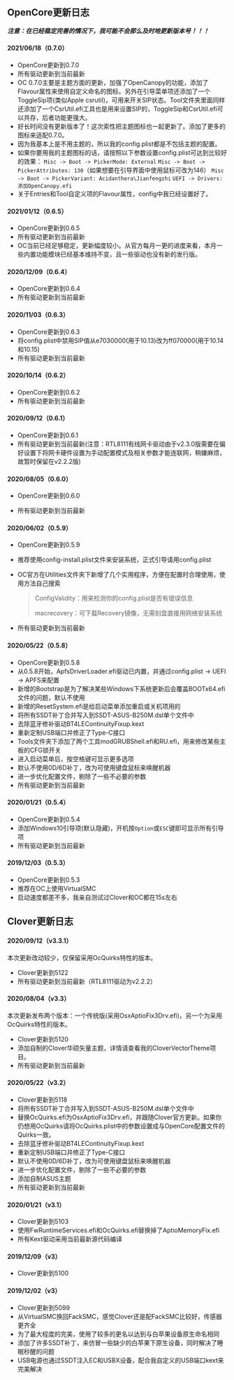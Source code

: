 ## OpenCore更新日志

***注意：在已经稳定完善的情况下，我可能不会那么及时地更新版本号！！！***

#### 2021/06/18（0.7.0）

- OpenCore更新到0.7.0
- 所有驱动更新到当前最新
- OC 0.7.0主要是主题方面的更新，加强了OpenCanopy的功能，添加了Flavour属性来使用自定义命名的图标。另外在引导菜单项还添加了一个ToggleSip项(类似Apple csrutil)，可用来开关SIP状态。Tool文件夹里面同样还添加了一个CsrUtil.efi工具也是用来设置SIP的，ToggleSip和CsrUtil.efi可以共存，后者功能更强大。
- 好长时间没有更新版本了！这次索性把主题图标也一起更新了。添加了更多的图标来适配0.7.0。
- 因为我基本上是不用主题的，所以我的config.plist都是不包括主题的配置。
- 如果你要用我的主题图标的话，请按照以下参数设置config.plist可达到比较好的效果：
`Misc -> Boot -> PickerMode: External`
`Misc -> Boot -> PickerAttributes: 130`（如果想要在引导界面中使用鼠标可改为146）
`Misc -> Boot -> PickerVariant: Acidanthera\Jianfengzhi`
`UEFI -> Drivers: 添加OpenCanopy.efi`
- 关于Entries和Tool自定义项的Flavour属性，config中我已经设置好了。

#### 2021/01/12（0.6.5）

- OpenCore更新到0.6.5
- 所有驱动更新到当前最新
- OC当前已经足够稳定，更新幅度较小。从官方每月一更的进度来看，本月一些内置功能模块已经基本维持不变，且一些驱动也没有新的发行版。

#### 2020/12/09（0.6.4）

- OpenCore更新到0.6.4
- 所有驱动更新到当前最新

#### 2020/11/03（0.6.3）

- OpenCore更新到0.6.3
- 将config.plist中禁用SIP值从e7030000(用于10.13)改为ff070000(用于10.14和10.15)
- 所有驱动更新到当前最新

#### 2020/10/14（0.6.2）

- OpenCore更新到0.6.2
- 所有驱动更新到当前最新

#### 2020/09/12（0.6.1）

- OpenCore更新到0.6.1
- 所有驱动更新到当前最新(注意：RTL8111有线网卡驱动由于v2.3.0版需要在偏好设置下将网卡硬件设置为手动配置模式及相关参数才能连联网，稍嫌麻烦，故暂时保留在v2.2.2版)

#### 2020/08/05（0.6.0）

- OpenCore更新到0.6.0

- 所有驱动更新到当前最新

#### 2020/06/02（0.5.9）

- OpenCore更新到0.5.9

- 推荐使用config-install.plist文件来安装系统，正式引导请用config.plist

- OC官方在Utilities文件夹下新增了几个实用程序，方便在配置时合理使用，使用方法自己搜索

  > ConfigValidity：用来检测你的config.plist是否有错误信息
  >
  > macrecovery：可下载Recovery镜像，无需刻盘直接用网络安装系统

- 所有驱动更新到当前最新

#### 2020/05/22（0.5.8）

- OpenCore更新到0.5.8
- 从0.5.8开始，ApfsDriverLoader.efi驱动已内置，并通过config.plist -> UEFI -> APFS来配置
- 新增的Bootstrap是为了解决某些Windows下系统更新后会覆盖BOOTx64.efi文件的问题，默认不使用
- 新增的ResetSystem.efi是给启动菜单添加重启或关机项用的
- 将所有SSDT补丁合并写入到SSDT-ASUS-B250M.dsl单个文件中
- 去除蓝牙修补驱动BT4LEContinuityFixup.kext
- 重新定制USB端口并修正了Type-C接口
- Tools文件夹下添加了两个工具modGRUBShell.efi和RU.efi，用来修改某些主板的CFG锁开关
- 进入启动菜单后，按空格键可显示更多选项
- 默认不使用0D/6D补丁，改为可使用键盘鼠标来唤醒机器
- 进一步优化配置文件，剔除了一些不必要的参数
- 所有驱动更新到当前最新

#### 2020/01/21（0.5.4）

- OpenCore更新到0.5.4
- 添加Windows10引导项(默认隐藏)，开机按`Option`或`ESC`键即可显示所有引导项
- 所有驱动更新到当前最新

#### 2019/12/03（0.5.3）

- OpenCore更新到0.5.3
- 推荐在OC上使用VirtualSMC
- 启动速度都差不多，我亲自测试过Clover和OC都在15s左右



## Clover更新日志

#### 2020/09/12（v3.3.1）

本次更新改动较少，仅保留采用OcQuirks特性的版本。

- Clover更新到5122
- 所有驱动更新到当前最新（RTL8111驱动为v2.2.2）

#### 2020/08/04（v3.3）

本次更新发布两个版本：一个传统版(采用OsxAptioFix3Drv.efi)，另一个为采用OcQuirks特性的版本。

- Clover更新到5120
- 添加自制的Clover华硕矢量主题，详情请查看我的CloverVectorTheme项目。
- 所有驱动更新到当前最新

#### 2020/05/22（v3.2）
- Clover更新到5118
- 将所有SSDT补丁合并写入到SSDT-ASUS-B250M.dsl单个文件中
- 替换OcQuirks.efi为OsxAptioFix3Drv.efi，并跟随Clover官方更新。如果你仍想用OcQuirks请将OcQuirks.plist中的参数设置成与OpenCore配置文件的Quirks一致。
- 去除蓝牙修补驱动BT4LEContinuityFixup.kext
- 重新定制USB端口并修正了Type-C接口
- 默认不使用0D/6D补丁，改为可使用键盘鼠标来唤醒机器
- 进一步优化配置文件，剔除了一些不必要的参数
- 添加自制ASUS主题
- 所有驱动更新到当前最新

#### 2020/01/21（v3.1）
- Clover更新到5103
- 使用FwRuntimeServices.efi和OcQuirks.efi替换掉了AptioMemoryFix.efi
- 所有Kext驱动采用当前最新源代码编译

#### 2019/12/09（v3）
- Clover更新到5100

#### 2019/12/02（v3）
- Clover更新到5099
- 从VirtualSMC换回FackSMC，感觉Clover还是配FackSMC比较好，传感器更齐全
- 为了最大程度的完美，使用了较多的更名以达到与白苹果设备原生命名相同
- 添加了许多SSDT补丁，来仿冒一些缺少的白苹果下原生设备，同时解决了睡眠秒醒的问题
- USB电源也通过SSDT注入EC和USBX设备，配合我自定义的USB端口kext来完美解决

